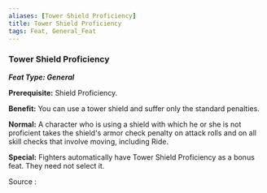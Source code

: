 ```yaml
---
aliases: [Tower Shield Proficiency]
title: Tower Shield Proficiency
tags: Feat, General_Feat
---
```

### Tower Shield Proficiency 
***Feat Type: General***

**Prerequisite:** Shield Proficiency.

**Benefit:** You can use a tower shield and suffer only the standard
penalties.

**Normal:** A character who is using a shield with which he or she is
not proficient takes the shield's armor check penalty on attack rolls
and on all skill checks that involve moving, including Ride.

**Special:** Fighters automatically have Tower Shield Proficiency as a
bonus feat. They need not select it.


Source :